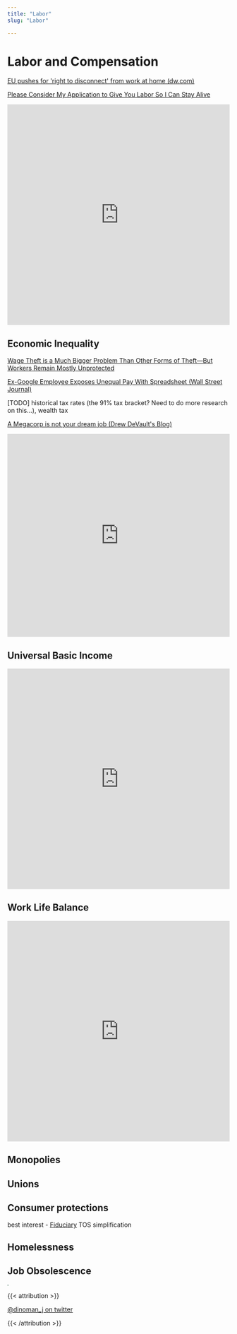 ```yaml
---
title: "Labor"
slug: "Labor"

---
```


# Labor and Compensation

[EU pushes for 'right to disconnect' from work at home (dw.com)](https://www.dw.com/en/eu-pushes-for-right-to-disconnect-from-work-at-home/a-55803776)

[Please Consider My Application to Give You Labor So I Can Stay Alive](https://www.mcsweeneys.net/articles/please-consider-my-application-to-give-you-labor-so-i-can-stay-alive)

<iframe width="100%" height="500" src="https://www.youtube.com/embed/c_X-812q_Jc" frameborder="0" allow="accelerometer; autoplay; clipboard-write; encrypted-media; gyroscope; picture-in-picture" allowfullscreen></iframe>

## Economic Inequality

[Wage Theft is a Much Bigger Problem Than Other Forms of Theft—But Workers Remain Mostly Unprotected](https://www.epi.org/publication/wage-theft-bigger-problem-forms-theft-workers/)

[Ex-Google Employee Exposes Unequal Pay With Spreadsheet (Wall Street Journal)](https://www.wsj.com/articles/BL-DGB-42721)

[TODO] historical tax rates (the 91% tax bracket? Need to do more research on this...), wealth tax

[A Megacorp is not your dream job (Drew DeVault's Blog)](https://drewdevault.com/2021/01/01/Megacorps-are-not-your-dream-job.html)

<iframe width="100%" height="460" src="https://www.epi.org?p=172791&view=embed&embed_template=charts_v2013_08_21&embed_date=20201217&onp=91701&utm_source=epi_press&utm_medium=chart_embed&utm_campaign=charts_v2" frameborder="0"></iframe>

## Universal Basic Income

 <iframe width="100%" height="500" src="https://www.youtube.com/embed/kl39KHS07Xc" frameborder="0" allow="accelerometer; autoplay; clipboard-write; encrypted-media; gyroscope; picture-in-picture" allowfullscreen></iframe>

## Work Life Balance

<iframe width="100%" height="500" src="https://www.youtube.com/embed/aS3-iSEwNhs" frameborder="0" allow="accelerometer; autoplay; clipboard-write; encrypted-media; gyroscope; picture-in-picture" allowfullscreen></iframe>

## Monopolies

## Unions

## Consumer protections

best interest - [Fiduciary](https://en.wikipedia.org/wiki/Fiduciary)
TOS simplification

## Homelessness

## Job Obsolescence 

<img src="https://pbs.twimg.com/media/ErYce-dXYAQr8Rz?format=jpg&name=4096x4096" style="zoom:20%;" />

{{< attribution >}}

[@dinoman_j on twitter](https://twitter.com/dinoman_j/status/1348296472232648708/photo/1)

{{< /attribution >}}
